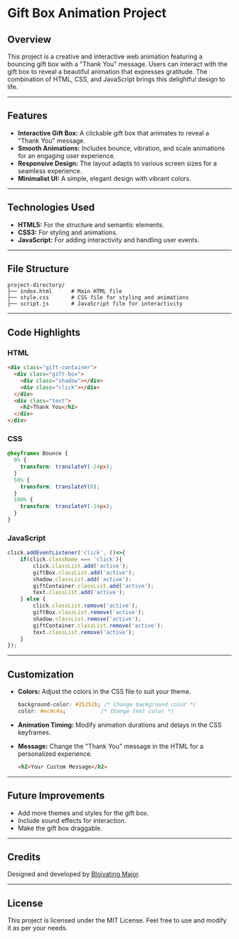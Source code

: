 # Gift Box Animation Project

## Overview

This project is a creative and interactive web animation featuring a bouncing gift box with a "Thank You" message. Users can interact with the gift box to reveal a beautiful animation that expresses gratitude. The combination of HTML, CSS, and JavaScript brings this delightful design to life.

---

## Features

- **Interactive Gift Box:** A clickable gift box that animates to reveal a "Thank You" message.
- **Smooth Animations:** Includes bounce, vibration, and scale animations for an engaging user experience.
- **Responsive Design:** The layout adapts to various screen sizes for a seamless experience.
- **Minimalist UI:** A simple, elegant design with vibrant colors.

---


## Technologies Used

- **HTML5:** For the structure and semantic elements.
- **CSS3:** For styling and animations.
- **JavaScript:** For adding interactivity and handling user events.

---

## File Structure

```
project-directory/
├── index.html      # Main HTML file
├── style.css       # CSS file for styling and animations
├── script.js       # JavaScript file for interactivity
```

---

## Code Highlights

### HTML
```html
<div class="gift-container">
  <div class="gift-box">
    <div class="shadow"></div>
    <div class="click"></div>
  </div>
  <div class="text">
    <h2>Thank You</h2>
  </div>
</div>
```

### CSS
```css
@keyframes Bounce {
  0% {
    transform: translateY(-24px);
  }
  50% {
    transform: translateY(0);
  }
  100% {
    transform: translateY(-24px);
  }
}
```

### JavaScript
```javascript
click.addEventListener('click', ()=>{
    if(click.className === 'click'){
        click.classList.add('active');
        giftBox.classList.add('active');
        shadow.classList.add('active');
        giftContainer.classList.add('active');
        text.classList.add('active');
    } else {
        click.classList.remove('active');
        giftBox.classList.remove('active');
        shadow.classList.remove('active');
        giftContainer.classList.remove('active');
        text.classList.remove('active');
    }
});
```

---

## Customization

- **Colors:** Adjust the colors in the CSS file to suit your theme.
  ```css
  background-color: #25252b; /* Change background color */
  color: #ec9c4a;           /* Change text color */
  ```

- **Animation Timing:** Modify animation durations and delays in the CSS keyframes.

- **Message:** Change the "Thank You" message in the HTML for a personalized experience.
  ```html
  <h2>Your Custom Message</h2>
  ```

---

## Future Improvements

- Add more themes and styles for the gift box.
- Include sound effects for interaction.
- Make the gift box draggable.

---

## Credits

Designed and developed by [Bloivating Major](https://github.com/Bloivating-Major).

---

## License

This project is licensed under the MIT License. Feel free to use and modify it as per your needs.

